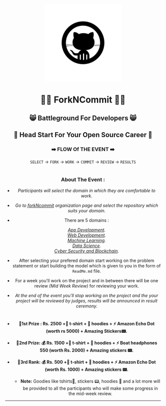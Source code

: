 <div align="center">
  <img src="https://github.com/forkNcommit2021/forkNcommit2021/blob/main/WhatsApp%20Image%202021-03-14%20at%2012.55.05.jpeg"  width="250" height="250"/>

	
	
	
# 👨‍💻 **ForkNCommit** 👨‍💻


## 😸 Battleground For Developers 😸

## 🏃 Head Start For Your Open Source Career 🏃 


### ➡️ FLOW Of THE EVENT ➡️


`SELECT` -> `FORK` -> `WORK` -> `COMMIT` -> `REVIEW` -> `RESULTS` 

#
	
### About The Event :


- *Participants will select the domain in which they are comfortable to work.*

- *Go to [forkNcommit](https://github.com/forkNcommit2021) organization page and select the repository which suits your domain.*

- There are 5️ domains : 
	
	*[App Development](https://github.com/forkNcommit2021/Mobile-App-Development).* 
	<br>
	*[Web Development](https://github.com/forkNcommit2021/Website-Development).*
	<br>
	*[Machine Learning](https://github.com/forkNcommit2021/Machine-Learning).*
	<br>
	*[Data Science](https://github.com/forkNcommit2021/Data-Science).*
	<br>
	*[Cyber Security and Blockchain](https://github.com/forkNcommit2021/Cyber-Security-and-Blockchain).*

- After selecting your prefered domain start working on the problem statement or start building the model which is given to you in the form of `ReadMe.md` file.

- For a week you'll work on the project and in between there will be one review _(Mid Week Review)_ for reviewing your work.



- *At the end of the event you'll stop working on the project and the your project will be reviewed by judges, results will be announced in result ceremony.* 

#
	
 - **🥇1st Prize : Rs. 2500 +👕 t-shirt + 🧥  hoodies + ⚡ Amazon Echo Dot (worth rs 5000) + Amazing Stickers📟.**
 - **🥈2nd Prize: 💰 Rs. 1500 +👕 t-shirt + 🧥  hoodies + ⚡ Boat headphones 550 (worth Rs. 2000) + Amazing stickers 📟.**
 - **🥉3rd Rank: 💰 Rs. 500 +👕 t-shirt + 🧥  hoodies + ⚡ Amazon Echo Dot (worth Rs. 1000) + Amazing stickers 📟.** 
	<br>

	- **Note:** Goodies like tshirts👕, stickers 📟, hoodies 🧥 and a lot more will be provided to all the participants who will make some progress in the mid-week review.
       
	
---
</div>

